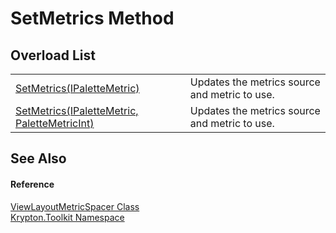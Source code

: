 # SetMetrics Method


## Overload List
<table>
<tr>
<td><a href="7341652d-9044-7c3d-d004-db0c9ccf2415.md">SetMetrics(IPaletteMetric)</a></td>
<td>Updates the metrics source and metric to use.</td></tr>
<tr>
<td><a href="21ff8c09-253a-6ead-b4ed-34ca3d0ea685.md">SetMetrics(IPaletteMetric, PaletteMetricInt)</a></td>
<td>Updates the metrics source and metric to use.</td></tr>
</table>

## See Also


#### Reference
<a href="22ba2295-7ad6-d7b8-f474-8279ab9fd772.md">ViewLayoutMetricSpacer Class</a>  
<a href="79d2eac2-21f4-54ff-7552-b20c33c30600.md">Krypton.Toolkit Namespace</a>  
